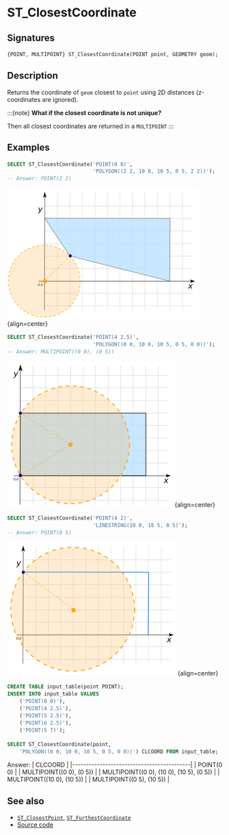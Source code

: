 # ST_ClosestCoordinate

## Signatures

```sql
{POINT, MULTIPOINT} ST_ClosestCoordinate(POINT point, GEOMETRY geom);
```

## Description

Returns the coordinate of `geom` closest to `point` using 2D distances (z-coordinates are ignored).

:::{note}
**What if the closest coordinate is not unique?**

Then all closest coordinates are returned in a `MULTIPOINT`
:::

## Examples

```sql
SELECT ST_ClosestCoordinate('POINT(0 0)',
                            'POLYGON((2 2, 10 0, 10 5, 0 5, 2 2))');
-- Answer: POINT(2 2)
```

![](./ST_ClosestCoordinate_1.png){align=center}

```sql
SELECT ST_ClosestCoordinate('POINT(4 2.5)',
                            'POLYGON((0 0, 10 0, 10 5, 0 5, 0 0))');
-- Answer: MULTIPOINT((0 0), (0 5))
```


![](./ST_ClosestCoordinate_2.png){align=center}

```sql
SELECT ST_ClosestCoordinate('POINT(4 2)',
                            'LINESTRING(10 0, 10 5, 0 5)');
-- Answer: POINT(0 5)
```

![](./ST_ClosestCoordinate_3.png){align=center}

```sql
CREATE TABLE input_table(point POINT);
INSERT INTO input_table VALUES
    ('POINT(0 0)'),
    ('POINT(4 2.5)'),
    ('POINT(5 2.5)'),
    ('POINT(6 2.5)'),
    ('POINT(5 7)');

SELECT ST_ClosestCoordinate(point,
    'POLYGON((0 0, 10 0, 10 5, 0 5, 0 0))') CLCOORD FROM input_table;
```
Answer:
|                 CLCOORD                   |
|-------------------------------------------|
| POINT(0 0)                                |
| MULTIPOINT((0 0), (0 5))                  |
| MULTIPOINT((0 0), (10 0), (10 5), (0 5))  |
| MULTIPOINT((10 0), (10 5))                |
| MULTIPOINT((0 5), (10 5))                 |


## See also

* [`ST_ClosestPoint`](../ST_ClosestPoint), [`ST_FurthestCoordinate`](../ST_FurthestCoordinate)
* <a href="https://github.com/orbisgis/h2gis/blob/master/h2gis-functions/src/main/java/org/h2gis/functions/spatial/distance/ST_ClosestCoordinate.java" target="_blank">Source code</a>
